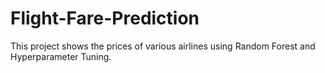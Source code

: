 # Flight-Fare-Prediction
This project shows the prices of various airlines using Random Forest and Hyperparameter Tuning.
